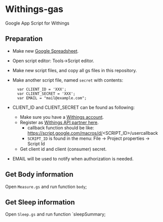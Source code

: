 # Withings-gas
Google App Script for Withings

## Preparation

* Make new [Google Spreadsheet](https://sheet.new).
* Open script editor: Tools->Script editor.
* Make new script files, and copy all gs files in this repository.
* Make another script file, named `secret` with contents:

        var CLIENT_ID = 'XXX';
        var CLIENT_SECRET = 'XXX';
        var EMAIL = "mail@example.com";

* CLIENT_ID and CLIENT_SECRET can be found as following:
    * Make sure you have a [Withings account](https://account.withings.com/connectionuser/account_create).
    * Register as [Withings API partner here](https://account.withings.com/partner/add_oauth2).
        * callback function should be like: https://script.google.com/macros/d/<SCRIPT_ID>/usercallback
        * `SCRIPT_ID` is found in the menu: File -> Project properties -> Script Id 
    * Get client id and client (consumer) secret.
* EMAIL will be used to notify when authorization is needed.

## Get Body information
Open `Measure.gs` and run function `body`;

## Get Sleep information
Open `Sleep.gs` and run function `sleepSummary;
